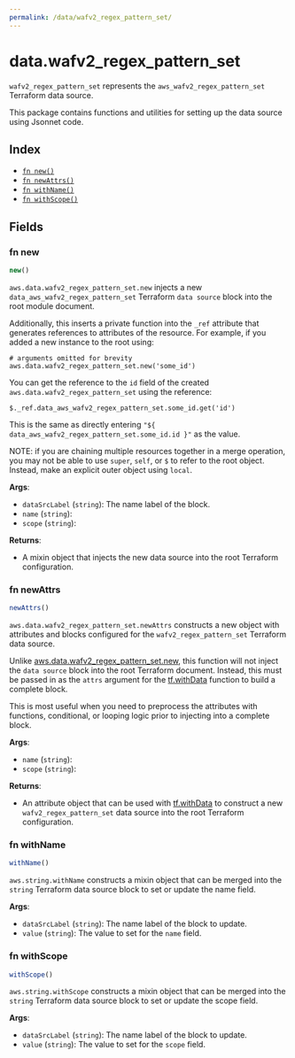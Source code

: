 ```yaml
---
permalink: /data/wafv2_regex_pattern_set/
---
```


# data.wafv2_regex_pattern_set

`wafv2_regex_pattern_set` represents the `aws_wafv2_regex_pattern_set` Terraform data source.



This package contains functions and utilities for setting up the data source using Jsonnet code.


## Index

* [`fn new()`](#fn-new)
* [`fn newAttrs()`](#fn-newattrs)
* [`fn withName()`](#fn-withname)
* [`fn withScope()`](#fn-withscope)

## Fields

### fn new

```ts
new()
```


`aws.data.wafv2_regex_pattern_set.new` injects a new `data_aws_wafv2_regex_pattern_set` Terraform `data source`
block into the root module document.

Additionally, this inserts a private function into the `_ref` attribute that generates references to attributes of the
resource. For example, if you added a new instance to the root using:

    # arguments omitted for brevity
    aws.data.wafv2_regex_pattern_set.new('some_id')

You can get the reference to the `id` field of the created `aws.data.wafv2_regex_pattern_set` using the reference:

    $._ref.data_aws_wafv2_regex_pattern_set.some_id.get('id')

This is the same as directly entering `"${ data_aws_wafv2_regex_pattern_set.some_id.id }"` as the value.

NOTE: if you are chaining multiple resources together in a merge operation, you may not be able to use `super`, `self`,
or `$` to refer to the root object. Instead, make an explicit outer object using `local`.

**Args**:
  - `dataSrcLabel` (`string`): The name label of the block.
  - `name` (`string`): 
  - `scope` (`string`): 

**Returns**:
- A mixin object that injects the new data source into the root Terraform configuration.


### fn newAttrs

```ts
newAttrs()
```


`aws.data.wafv2_regex_pattern_set.newAttrs` constructs a new object with attributes and blocks configured for the `wafv2_regex_pattern_set`
Terraform data source.

Unlike [aws.data.wafv2_regex_pattern_set.new](#fn-wafv2_regex_pattern_setnew), this function will not inject the `data source`
block into the root Terraform document. Instead, this must be passed in as the `attrs` argument for the
[tf.withData](https://github.com/tf-libsonnet/core/tree/main/docs#fn-withdata) function to build a complete block.

This is most useful when you need to preprocess the attributes with functions, conditional, or looping logic prior to
injecting into a complete block.

**Args**:
  - `name` (`string`): 
  - `scope` (`string`): 

**Returns**:
  - An attribute object that can be used with [tf.withData](https://github.com/tf-libsonnet/core/tree/main/docs#fn-withdata) to construct a new `wafv2_regex_pattern_set` data source into the root Terraform configuration.


### fn withName

```ts
withName()
```

`aws.string.withName` constructs a mixin object that can be merged into the `string`
Terraform data source block to set or update the name field.



**Args**:
  - `dataSrcLabel` (`string`): The name label of the block to update.
  - `value` (`string`): The value to set for the `name` field.


### fn withScope

```ts
withScope()
```

`aws.string.withScope` constructs a mixin object that can be merged into the `string`
Terraform data source block to set or update the scope field.



**Args**:
  - `dataSrcLabel` (`string`): The name label of the block to update.
  - `value` (`string`): The value to set for the `scope` field.
